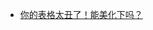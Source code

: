 



- [你的表格太丑了！能美化下吗？](https://mp.weixin.qq.com/s?__biz=Mzg3ODY2MDAyMQ==&mid=2247493524&idx=1&sn=ad634188658fb7b9d38569682f63c591&chksm=cf12f74ef8657e58bb766201f84d0355cfae69030201bb9430cfa0eb9ee39214147dcc717b16&mpshare=1&scene=1&srcid=1008BUX48dGdesUls6ieAv8F&sharer_sharetime=1633653783372&sharer_shareid=e3facbe5e17968b425891a08c9231ad1#rd)
